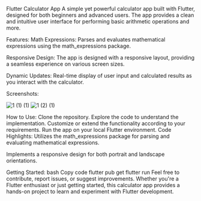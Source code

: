 Flutter Calculator App
A simple yet powerful calculator app built with Flutter, designed for both beginners and advanced users. The app provides a clean and intuitive user interface for performing basic arithmetic operations and more.

Features:
Math Expressions: Parses and evaluates mathematical expressions using the math_expressions package.

Responsive Design: The app is designed with a responsive layout, providing a seamless experience on various screen sizes.

Dynamic Updates: Real-time display of user input and calculated results as you interact with the calculator.

Screenshots:

![1 (1) (1)](https://github.com/Ajay-2022-Soft-Tech/calculator_clone/assets/113298640/d5d98af7-8ce4-4050-8f32-14668d503f5c)  ![1 (2) (1)](https://github.com/Ajay-2022-Soft-Tech/calculator_clone/assets/113298640/7cb72a69-8421-4a3a-a8eb-15838030dcd5)





How to Use:
Clone the repository.
Explore the code to understand the implementation.
Customize or extend the functionality according to your requirements.
Run the app on your local Flutter environment.
Code Highlights:
Utilizes the math_expressions package for parsing and evaluating mathematical expressions.

Implements a responsive design for both portrait and landscape orientations.

Getting Started:
bash
Copy code
flutter pub get
flutter run
Feel free to contribute, report issues, or suggest improvements. Whether you're a Flutter enthusiast or just getting started, this calculator app provides a hands-on project to learn and experiment with Flutter development.
